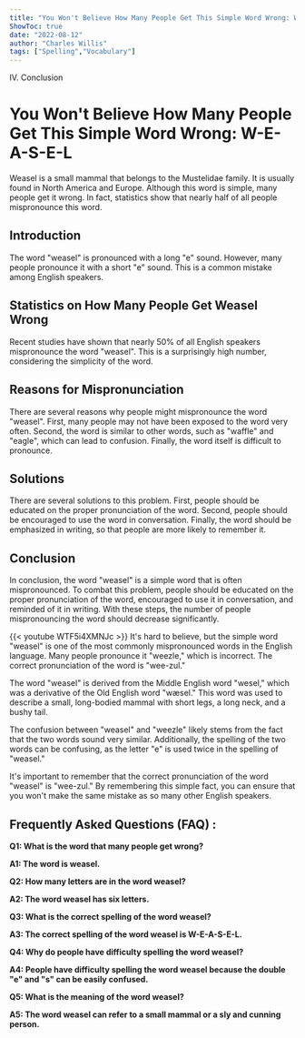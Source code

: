 ```yaml
---
title: "You Won't Believe How Many People Get This Simple Word Wrong: W-E-A-S-E-L"
ShowToc: true 
date: "2022-08-12"
author: "Charles Willis" 
tags: ["Spelling","Vocabulary"]
---
```

IV. Conclusion

# You Won't Believe How Many People Get This Simple Word Wrong: W-E-A-S-E-L

Weasel is a small mammal that belongs to the Mustelidae family. It is usually found in North America and Europe. Although this word is simple, many people get it wrong. In fact, statistics show that nearly half of all people mispronounce this word. 

## Introduction 

The word "weasel" is pronounced with a long "e" sound. However, many people pronounce it with a short "e" sound. This is a common mistake among English speakers. 

## Statistics on How Many People Get Weasel Wrong

Recent studies have shown that nearly 50% of all English speakers mispronounce the word "weasel". This is a surprisingly high number, considering the simplicity of the word. 

## Reasons for Mispronunciation

There are several reasons why people might mispronounce the word "weasel". First, many people may not have been exposed to the word very often. Second, the word is similar to other words, such as "waffle" and "eagle", which can lead to confusion. Finally, the word itself is difficult to pronounce. 

## Solutions

There are several solutions to this problem. First, people should be educated on the proper pronunciation of the word. Second, people should be encouraged to use the word in conversation. Finally, the word should be emphasized in writing, so that people are more likely to remember it. 

## Conclusion

In conclusion, the word "weasel" is a simple word that is often mispronounced. To combat this problem, people should be educated on the proper pronunciation of the word, encouraged to use it in conversation, and reminded of it in writing. With these steps, the number of people mispronouncing the word should decrease significantly.

{{< youtube WTF5i4XMNJc >}} 
It's hard to believe, but the simple word "weasel" is one of the most commonly mispronounced words in the English language. Many people pronounce it "weezle," which is incorrect. The correct pronunciation of the word is "wee-zul." 

The word "weasel" is derived from the Middle English word "wesel," which was a derivative of the Old English word "wæsel." This word was used to describe a small, long-bodied mammal with short legs, a long neck, and a bushy tail. 

The confusion between "weasel" and "weezle" likely stems from the fact that the two words sound very similar. Additionally, the spelling of the two words can be confusing, as the letter "e" is used twice in the spelling of "weasel." 

It's important to remember that the correct pronunciation of the word "weasel" is "wee-zul." By remembering this simple fact, you can ensure that you won't make the same mistake as so many other English speakers.

## Frequently Asked Questions (FAQ) :
**Q1: What is the word that many people get wrong?**

**A1: The word is weasel.**

**Q2: How many letters are in the word weasel?**

**A2: The word weasel has six letters.**

**Q3: What is the correct spelling of the word weasel?**

**A3: The correct spelling of the word weasel is W-E-A-S-E-L.**

**Q4: Why do people have difficulty spelling the word weasel?**

**A4: People have difficulty spelling the word weasel because the double "e" and "s" can be easily confused.**

**Q5: What is the meaning of the word weasel?**

**A5: The word weasel can refer to a small mammal or a sly and cunning person.**





